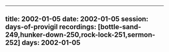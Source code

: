 
---
title: 2002-01-05
date:  2002-01-05
session: days-of-provigil
recordings: [bottle-sand-249,hunker-down-250,rock-lock-251,sermon-252]
days: 2002-01-05
---
